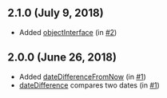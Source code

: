## 2.1.0 (July 9, 2018)

* Added [objectInterface](docs/objectInterface.md) (in [#2](https://github.com/shystruk/famulus/pull/2))


## 2.0.0 (June 26, 2018)

* Added [dateDifferenceFromNow](docs/dateDifferenceFromNow.md) (in [#1](https://github.com/shystruk/famulus/pull/1))
* [dateDifference](docs/dateDifference.md) compares two dates (in [#1](https://github.com/shystruk/famulus/pull/1))
